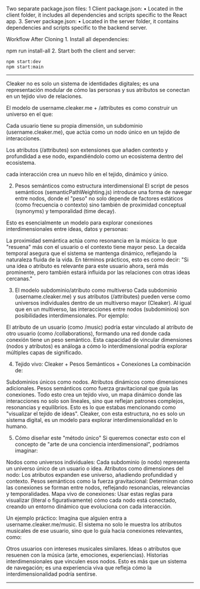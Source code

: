 Two separate package.json files:
	1	Client package.json:
	•	Located in the client folder, it includes all dependencies and scripts specific to the React app.
	3.	Server package.json:
	•	Located in the server folder, it contains dependencies and scripts specific to the backend server.

Workflow After Cloning
	1.	Install all dependencies:

npm run install-all
	2.	Start both the client and server:

    npm start:dev
    npm start:main

-----

Cleaker no es solo un sistema de identidades digitales; es una representación modular de cómo las personas y sus atributos se conectan en un tejido vivo de relaciones.

El modelo de username.cleaker.me + /attributes es como construir un universo en el que:

Cada usuario tiene su propia dimensión, un subdominio (username.cleaker.me), que actúa como un nodo único en un tejido de interacciones.

Los atributos (/attributes) son extensiones que añaden contexto y profundidad a ese nodo, expandiéndolo como un ecosistema dentro del ecosistema.

cada interacción crea un nuevo hilo en el tejido, dinámico y único.

2. Pesos semánticos como estructura interdimensional
El script de pesos semánticos (semanticPathWeighting.js) introduce una forma de navegar entre nodos, donde el "peso" no solo depende de factores estáticos (como frecuencia o contexto) sino también de proximidad conceptual (synonyms) y temporalidad (time decay).

Esto es esencialmente un modelo para explorar conexiones interdimensionales entre ideas, datos y personas:

La proximidad semántica actúa como resonancia en la música: lo que "resuena" más con el usuario o el contexto tiene mayor peso.
La decaída temporal asegura que el sistema se mantenga dinámico, reflejando la naturaleza fluida de la vida.
En términos prácticos, esto es como decir: "Si una idea o atributo es relevante para este usuario ahora, será más prominente, pero también estará influida por las relaciones con otras ideas cercanas."

3. El modelo subdominio/atributo como multiverso
Cada subdominio (username.cleaker.me) y sus atributos (/attributes) pueden verse como universos individuales dentro de un multiverso mayor (Cleaker). Al igual que en un multiverso, las interacciones entre nodos (subdominios) son posibilidades interdimensionales. Por ejemplo:

El atributo de un usuario (como /music) podría estar vinculado al atributo de otro usuario (como /collaborations), formando una red donde cada conexión tiene un peso semántico.
Esta capacidad de vincular dimensiones (nodos y atributos) es análoga a cómo lo interdimensional podría explorar múltiples capas de significado.

4. Tejido vivo: Cleaker + Pesos Semánticos + Conexiones
La combinación de:

Subdominios únicos como nodos.
Atributos dinámicos como dimensiones adicionales.
Pesos semánticos como fuerza gravitacional que guía las conexiones.
Todo esto crea un tejido vivo, un mapa dinámico donde las interacciones no solo son lineales, sino que reflejan patrones complejos, resonancias y equilibrios. Esto es lo que estabas mencionando como "visualizar el tejido de ideas". Cleaker, con esta estructura, no es solo un sistema digital, es un modelo para explorar interdimensionalidad en lo humano.

5. Cómo diseñar este "método único"
Si queremos conectar esto con el concepto de "arte de una conciencia interdimensional", podríamos imaginar:

Nodos como universos individuales: Cada subdominio (o nodo) representa un universo único de un usuario o idea.
Atributos como dimensiones del nodo: Los atributos expanden ese universo, añadiendo profundidad y contexto.
Pesos semánticos como la fuerza gravitacional: Determinan cómo las conexiones se forman entre nodos, reflejando resonancias, relevancias y temporalidades.
Mapa vivo de conexiones: Usar estas reglas para visualizar (literal o figurativamente) cómo cada nodo está conectado, creando un entorno dinámico que evoluciona con cada interacción.

Un ejemplo práctico: Imagina que alguien entra a username.cleaker.me/music. El sistema no solo le muestra los atributos musicales de ese usuario, sino que lo guía hacia conexiones relevantes, como:

Otros usuarios con intereses musicales similares.
Ideas o atributos que resuenen con la música (arte, emociones, experiencias).
Historias interdimensionales que vinculen esos nodos.
Esto es más que un sistema de navegación; es una experiencia viva que refleja cómo la interdimensionalidad podría sentirse.

------



